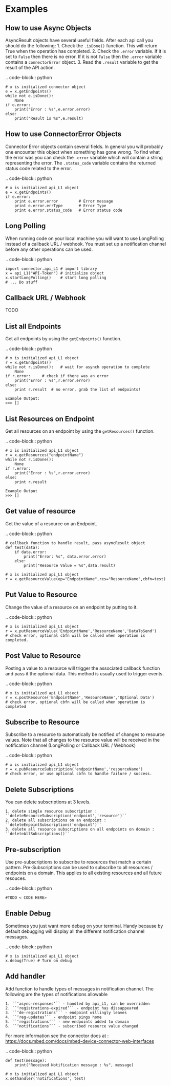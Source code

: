 Examples
========

How to use Async Objects
--------------------------
AsyncResult objects have several useful fields. After each api call you should do the following:
    1. Check the ``.isDone()`` function. This will return True when the operation has completed.
    2. Check the ``.error`` variable. If it is set to ``False`` then there is no error. If it is not ``False`` then the ``.error`` variable contains a ``connectorError`` object.
    3. Read the ``.result`` variable to get the result of the API action. 

.. code-block:: python

    # x is initialized connector object
    e = x.getEndpoints()
    while not e.isDone():
        None
    if e.error:
        print("Error : %s",e.error.error)
    else:
        print("Result is %s",e.result)
    
How to use ConnectorError Objects
----------------------------------
Connector Error objects contain several fields. In general you will probably one encounter this object when something has gone wrong. To find what the error was you can check the ``.error`` variable which will contain a string representing the error. The ``.status_code`` variable contains the returned status code related to the error. 

.. code-block:: python

    # x is initialized api_L1 object
    e = x.getEndpoints()
    if e.error:
        print e.error.error         # Error message
        print e.error.errType       # Error Type
        print e.error.status_code   # Error status code



Long Polling 
-------------
When running code on your local machine you will want to use LongPolling instead of a callback URL / webhook. You must set up a notification channel before any other operations can be used. 

.. code-block:: python

    import connector.api_L1 # import library
    x = api_L1("API-Token") # initialize object
    x.startLongPolling()    # start long polling
    # ... Do stuff


Callback URL / Webhook
-----------------------
TODO <INSERT HERE>

List all Endpoints
-------------------
Get all endpoints by using the ``getEndpoints()`` function.

.. code-block:: python

    # x is initialized api_L1 object
    r = x.getEndpoints()
    while not r.isDone():   # wait for asynch operation to complete
        None
    if r.error:     # check if there was an error
        print("Error : %s",r.error.error)
    else:
        print r.result  # no error, grab the list of endpoints!

    Example Output:
    >>> []

List Resources on Endpoint
---------------------------
Get all resources on an endpoint by using the ``getResources()`` function. 

.. code-block:: python

    # x is initialized api_L1 object
    r = x.getResources("endpointName")
    while not r.isDone():
        None
    if r.error:
        print("Error : %s",r.error.error)
    else:
        print r.result
    
    Example Output
    >>> []


Get value of resource 
----------------------
Get the value of a resource on an Endpoint.

.. code-block:: python

    # callback function to handle result, pass asyncResult object
    def test(data):
        if data.error:
            print("Error: %s", data.error.error)
        else:
            print("Resource Value = %s",data.result)

    # x is initialized api_L1 object
    r = x.getResourceValue(ep="EndpointName",res="ResourceName",cbfn=test)
    
Put Value to Resource
----------------------
Change the value of a resource on an endpoint by putting to it.

.. code-block:: python

    # x is initialized api_L1 object
    r = x.putResourceValue('EndpointName','ResourceName','DataToSend')
    # check error, optional cbfn will be called when operation is completed. 
    
Post Value to Resource
-----------------------
Posting a value to a resource will trigger the associated callback function and pass it the optional data. This method is usually used to trigger events.

.. code-block:: python

    # x is initialized api_L1 object
    r = x.postResource('EndpointName','ResourceName','Optional Data')
    # check error, optional cbfn will be called when operation is completed
    

Subscribe to Resource
----------------------
Subscribe to a resource to automatically be notified of changes to resource values. Note that all changes to the resource value will be received in the notification channel (LongPolling or Callback URL / Webhook)

.. code-block:: python 

    # x is initialized api_L1 object
    r = x.pubResourceSubscription('endpointName','resourceName')
    # check error, or use optional cbfn to handle failure / success.


Delete Subscriptions
---------------------
You can delete subscriptions at 3 levels.

    1. delete single resource subscription : ``deleteResourceSubscription('endpoint','resource')``
    2. delete all subscriptions on an endpoint : ``deleteEnpointSubscriptions('endpoint')``
    3. delete all resource subscriptions on all endpoints on domain : ``deleteAllSubscriptions()``


Pre-subscription
-----------------
Use pre-subscriptions to subscribe to resources that match a certain pattern. Pre-Subscriptions can be used to subscribe to all resources / endpoints on a domain. This applies to all existing resources and all future resouces.

.. code-block:: python
   
    #TODO < CODE HERE>
    

Enable Debug
-------------
Sometimes you just want more debug on your terminal. Handy because by default debugging will display all the different notification channel messages.

.. code-block:: python

    # x is initialized api_L1 object
    x.debug(True) # Turn on debug
    

Add handler
------------
Add function to handle types of messages in notification channel.
The following are the types of notifications allowable
    
    1. ``‘async-responses’`` - handled by api_L1, can be overridden
    2. ``‘registrations-expired’`` - endpoint has dissappeared 
    3. ``‘de-registrations’`` - endpoint willingly leaves
    4. ``‘reg-updates’`` - endpoint pings home
    5. ``‘registrations’`` - new endpoints added to domain
    6. ``‘notifications’`` - subscribed resource value changed
    
For more information see the connector docs at : https://docs.mbed.com/docs/mbed-device-connector-web-interfaces 

.. code-block:: python

    
    def test(message):
        print("Received Notification message : %s", message)

    # x is initialized api_L1 object
    x.sethandler('notifications', test)

